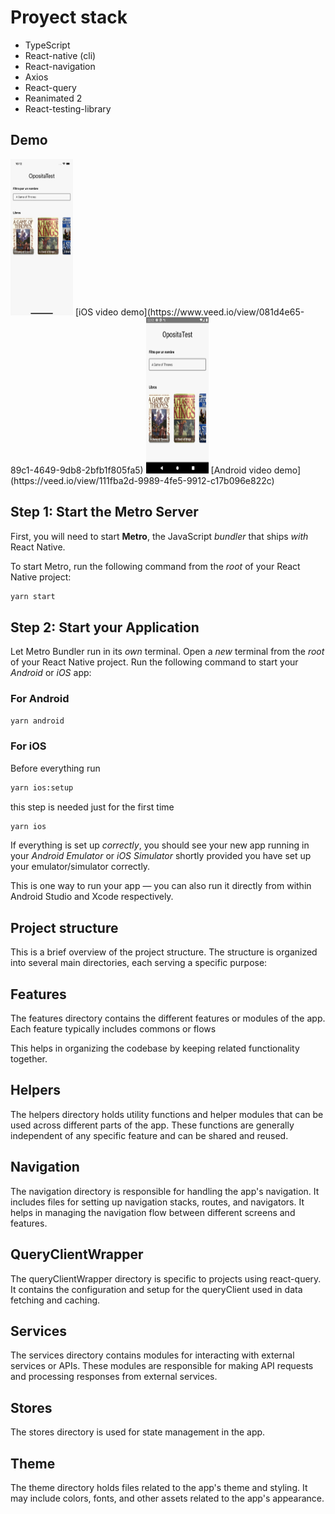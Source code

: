 # Proyect stack

- TypeScript
- React-native (cli)
- React-navigation
- Axios
- React-query
- Reanimated 2
- React-testing-library

## Demo

<img src="https://raw.githubusercontent.com/rokkoo/opositaTest/main/demo/ios.png" alt="iOS demo" width="100" height="250" />
[iOS video demo](https://www.veed.io/view/081d4e65-89c1-4649-9db8-2bfb1f805fa5)

<img src="https://raw.githubusercontent.com/rokkoo/opositaTest/main/demo/android.png" alt="Android demo" width="100" height="250" />
[Android video demo](https://veed.io/view/111fba2d-9989-4fe5-9912-c17b096e822c)

## Step 1: Start the Metro Server

First, you will need to start **Metro**, the JavaScript _bundler_ that ships _with_ React Native.

To start Metro, run the following command from the _root_ of your React Native project:

```bash
yarn start
```

## Step 2: Start your Application

Let Metro Bundler run in its _own_ terminal. Open a _new_ terminal from the _root_ of your React Native project. Run the following command to start your _Android_ or _iOS_ app:

### For Android

```bash
yarn android
```

### For iOS

Before everything run

```bash
yarn ios:setup
```

this step is needed just for the first time

```bash
yarn ios
```

If everything is set up _correctly_, you should see your new app running in your _Android Emulator_ or _iOS Simulator_ shortly provided you have set up your emulator/simulator correctly.

This is one way to run your app — you can also run it directly from within Android Studio and Xcode respectively.

## Project structure

This is a brief overview of the project structure. The structure is organized into several main directories, each serving a specific purpose:

## Features

The features directory contains the different features or modules of the app. Each feature typically includes commons or flows

This helps in organizing the codebase by keeping related functionality together.

## Helpers

The helpers directory holds utility functions and helper modules that can be used across different parts of the app. These functions are generally independent of any specific feature and can be shared and reused.

## Navigation

The navigation directory is responsible for handling the app's navigation. It includes files for setting up navigation stacks, routes, and navigators. It helps in managing the navigation flow between different screens and features.

## QueryClientWrapper

The queryClientWrapper directory is specific to projects using react-query. It contains the configuration and setup for the queryClient used in data fetching and caching.

## Services

The services directory contains modules for interacting with external services or APIs. These modules are responsible for making API requests and processing responses from external services.

## Stores

The stores directory is used for state management in the app.

## Theme

The theme directory holds files related to the app's theme and styling. It may include colors, fonts, and other assets related to the app's appearance.
